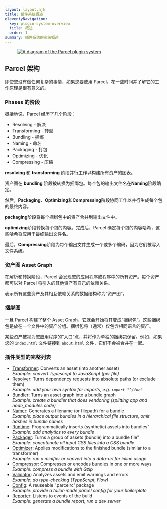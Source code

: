 ```yaml
---
layout: layout.njk
title: 插件系统概述
eleventyNavigation:
  key: plugin-system-overview
  title: 概述
  order: 1
summary: 插件系统的高级概述
---
```


<figure>
  <a href="/assets/diagram-plugin-system.opt.png" target="_blank">
    <img class="img-plugin-diagram" alt="A diagram of the Parcel plugin system" src="/assets/diagram-plugin-system.opt.png"/>
  </a>
</figure>

## Parcel 架构

即使您没有做任何复杂的事情，如果您要使用 Parcel，花一些时间并了解它的工作原理是很有意义的。

### Phases 的阶段

概括地说，Parcel 经历了几个阶段：

- Resolving - 解决
- Transforming - 转型
- Bundling - 捆绑
- Naming - 命名
- Packaging - 打包
- Optimizing - 优化
- Compressing - 压缩

**resolving** 和 **transforming** 阶段并行工作以构建所有资产的图表。

资产图在 **bundling** 阶段被转换为捆绑包。每个包的输出文件名在**Naming**阶段确定。

然后，**Packaging**、**Optimizing**和**Compressing**阶段协同工作以并行生成每个包的最终内容。

**packaging**阶段将每个捆绑包中的资产合并到输出文件中。

**optimizing**阶段转换每个包的内容。完成后，Parcel 确定每个包的内容哈希，这些哈希将应用于最终输出文件名。

最后，**Compressing**阶段为每个输出文件生成一个或多个编码，因为它们被写入文件系统。

### 资产图 Asset Graph

在解析和转换阶段，Parcel 会发现您的应用程序或程序中的所有资产。每个资产都可以对 Parcel 将引入的其他资产有自己的依赖关系。

表示所有这些资产及其相互依赖关系的数据结构称为“资产图”。

### 捆绑图

一旦 Parcel 构建了整个 Asset Graph，它就会开始将其变成“捆绑包”。这些捆绑包是放在一个文件中的资产分组。捆绑包将（通常）仅包含相同语言的资产。

某些资产被视为您应用程序的“入口”点，并将作为单独的捆绑包保留。例如，如果您的 `index.html` 文件链接到 `about.html` 文件，它们不会被合并在一起。

### 插件类型的完整列表

- [Transformer](/plugin-system/transformer): Converts an asset (into another asset) <br>
  _Example: convert Typescript to JavaScript (per file)_
- [Resolver](/plugin-system/resolver): Turns dependency requests into absolute paths (or exclude them) <br>
  _Example: add your own syntax for imports, e.g. `import "^/foo"`_
- [Bundler](/plugin-system/bundler): Turns an asset graph into a bundle graph <br>
  _Example: create a bundler that does vendoring (splitting app and node_modules code)_
- [Namer](/plugin-system/namer): Generates a filename (or filepath) for a bundle <br>
  _Example: place output bundles in a hierarchical file structure, omit hashes in bundle names_
- [Runtime](/plugin-system/runtime): Programmatically inserts (synthetic) assets into bundles" <br>
  _Example: add analytics to every bundle_
- [Packager](/plugin-system/packager): Turns a group of assets (bundle) into a bundle file" <br>
  _Example: concatenate all input CSS files into a CSS bundle_
- [Optimizer](/plugin-system/optimizer): Applies modifications to the finished bundle (similar to a transformer) <br>
  _Example: run a minifier or convert into a data-url for inline usage_
- [Compressor](/plugin-system/compressor): Compresses or encodes bundles in one or more ways <br>
  _Example: compress a bundle with Gzip_
- [Validator](/plugin-system/validator): Analyzes assets and emit warnings and errors <br>
  _Example: do type-checking (TypeScript, Flow)_
- [Config](/features/plugins/): A reuseable '.parcelrc' package <br>
  _Example: provide a tailor-made parcel config for your boilerplate_ <br>
- [Reporter](/plugin-system/reporter): Listens to events of the build <br>
  _Example: generate a bundle report, run a dev server_
